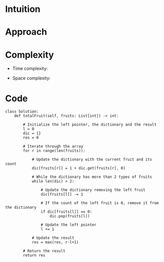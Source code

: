 # Intuition

<!-- Describe your first thoughts on how to solve this problem. -->

# Approach

<!-- Describe your approach to solving the problem. -->

# Complexity

- Time complexity:
<!-- Add your time complexity here, e.g. $$O(n)$$ -->

- Space complexity:
<!-- Add your space complexity here, e.g. $$O(n)$$ -->

# Code

```
class Solution:
    def totalFruit(self, fruits: List[int]) -> int:

        # Initialize the left pointer, the dictionary and the result
        l = 0
        dic = {}
        res = 0

        # Iterate through the array
        for r in range(len(fruits)):

            # Update the dictionary with the current fruit and its count
            dic[fruits[r]] = 1 + dic.get(fruits[r], 0)

            # While the dictionary has more than 2 types of fruits
            while len(dic) > 2:

                # Update the dictionary removing the left fruit
                dic[fruits[l]] -= 1

                # If the count of the left fruit is 0, remove it from the dictionary
                if dic[fruits[l]] == 0:
                    dic.pop(fruits[l])

                # Update the left pointer
                l += 1

            # Update the result
            res = max(res, r-l+1)

        # Return the result
        return res

```
